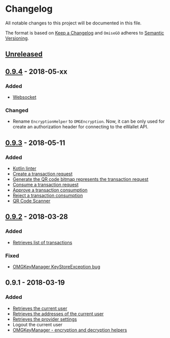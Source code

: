 # Changelog
All notable changes to this project will be documented in this file.

The format is based on [Keep a Changelog](https://keepachangelog.com/en/1.0.0/)
and `OmiseGO` adheres to [Semantic Versioning](https://semver.org/spec/v2.0.0.html).

## [Unreleased]

## [0.9.4] - 2018-05-xx
### Added
- [Websocket]()

### Changed
- Rename `EncryptionHelper` to `OMGEncryption`. Now, it can be only used for create an authorization header for connecting to the eWallet API.

## [0.9.3] - 2018-05-11
### Added
- [Kotlin linter](https://github.com/shyiko/ktlint)
- [Create a transaction request](https://github.com/omisego/android-sdk#generate-a-transaction-request)
- [Generate the QR code bitmap represents the transaction request](https://github.com/omisego/android-sdk#generate-qr-code-bitmap-representation-of-a-transaction-request)
- [Consume a transaction request](https://github.com/omisego/android-sdk#consume-a-transaction-request)
- [Approve a transaction consumption](https://github.com/omisego/android-sdk#approve-or-reject-a-transaction-consumption)
- [Reject a transaction consumption](https://github.com/omisego/android-sdk#approve-or-reject-a-transaction-consumption)
- [QR Code Scanner](https://github.com/omisego/android-sdk#scan-a-qr-code)

## [0.9.2] - 2018-03-28
### Added
- [Retrieves list of transactions](https://github.com/omisego/android-sdk#get-the-current-users-transactions)

### Fixed
- [OMGKeyManager KeyStoreException bug](https://github.com/omisego/android-sdk/pull/18)

## 0.9.1 - 2018-03-19
### Added
- [Retrieves the current user](https://github.com/omisego/android-sdk#get-the-current-user)
- [Retrieves the addresses of the current user](https://github.com/omisego/android-sdk#get-the-addresses-of-the-current-user)
- [Retrieves the provider settings](https://github.com/omisego/android-sdk#get-the-provider-settings)
- Logout the current user
- [OMGKeyManager - encryption and decryption helpers](https://github.com/omisego/android-sdk/pull/11)

[Unreleased]: https://github.com/omisego/android-sdk/compare/v0.9.4...HEAD
[0.9.4]: https://github.com/omisego/android-sdk/compare/v0.9.4...v0.9.3
[0.9.3]: https://github.com/omisego/android-sdk/compare/v0.9.2...v0.9.3
[0.9.2]: https://github.com/omisego/android-sdk/compare/v0.9.1...v0.9.2
